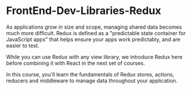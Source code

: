 # FrontEnd-Dev-Libraries-Redux

As applications grow in size and scope, managing shared data becomes much more difficult. Redux is defined as a "predictable state container for JavaScript apps" that helps ensure your apps work predictably, and are easier to test.

While you can use Redux with any view library, we introduce Redux here before combining it with React in the next set of courses.

In this course, you'll learn the fundamentals of Redux stores, actions, reducers and middleware to manage data throughout your application.
